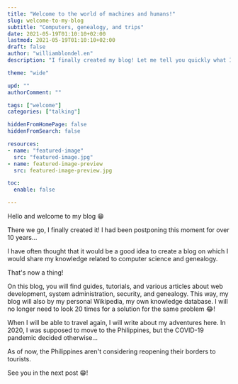 ```yaml
---
title: "Welcome to the world of machines and humans!"
slug: welcome-to-my-blog
subtitle: "Computers, genealogy, and trips"
date: 2021-05-19T01:10:10+02:00
lastmod: 2021-05-19T01:10:10+02:00
draft: false
author: "williamblondel.en"
description: "I finally created my blog! Let me tell you quickly what I'll talk about on it."

theme: "wide"

upd: ""
authorComment: ""

tags: ["welcome"]
categories: ["talking"]

hiddenFromHomePage: false
hiddenFromSearch: false

resources:
- name: "featured-image"
  src: "featured-image.jpg"
- name: featured-image-preview
  src: featured-image-preview.jpg

toc:
  enable: false

---
```


Hello and welcome to my blog :grin:

There we go, I finally created it! I had been postponing this moment for over 10 years...

<!--more-->

I have often thought that it would be a good idea to create a blog on which I would share my knowledge related to computer science and genealogy.

That's now a thing!

On this blog, you will find guides, tutorials, and various articles about web development, system administration, security, and genealogy. This way, my blog will also by my personal Wikipedia, my own knowledge database. I will no longer need to look 20 times for a solution for the same problem :joy:!

When I will be able to travel again, I will write about my adventures here. In 2020, I was supposed to move to the Philippines, but the COVID-19 pandemic decided otherwise...

As of now, the Philippines aren't considering reopening their borders to tourists.

See you in the next post :grin:!
